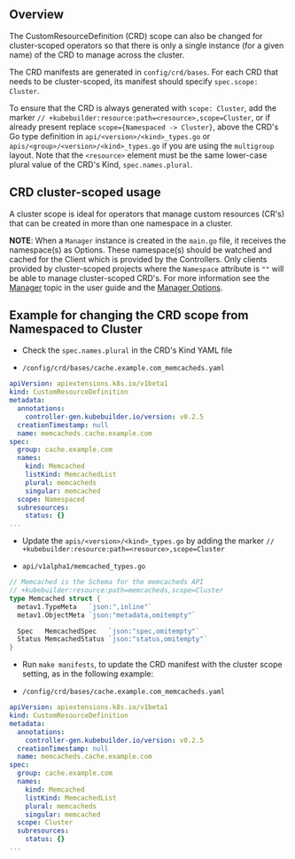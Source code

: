 ## Overview

The CustomResourceDefinition (CRD) scope can also be changed for cluster-scoped operators so that there is only a single 
instance (for a given name) of the CRD to manage across the cluster.

The CRD manifests are generated in `config/crd/bases`. For each CRD that needs to be cluster-scoped, its manifest 
should specify `spec.scope: Cluster`.

To ensure that the CRD is always generated with `scope: Cluster`, add the marker 
`// +kubebuilder:resource:path=<resource>,scope=Cluster`, or if already present replace `scope={Namespaced -> Cluster}`, 
above the CRD's Go type definition in `api/<version>/<kind>_types.go` or `apis/<group>/<version>/<kind>_types.go` 
if you are using the `multigroup` layout. Note that the `<resource>` 
element must be the same lower-case plural value of the CRD's Kind, `spec.names.plural`. 

## CRD cluster-scoped usage 

A cluster scope is ideal for operators that manage custom resources (CR's) that can be created in more than 
one namespace in a cluster. 

**NOTE**: When a `Manager` instance is created in the `main.go` file, it receives the namespace(s) as Options. 
These namespace(s) should be watched and cached for the Client which is provided by the Controllers. Only clients 
provided by cluster-scoped projects where the `Namespace` attribute is `""` will be able to manage cluster-scoped CRD's. 
For more information see the [Manager][manager_user_guide] topic in the user guide and the 
[Manager Options][manager_options].

## Example for changing the CRD scope from Namespaced to Cluster 

- Check the `spec.names.plural` in the  CRD's Kind YAML file

* `/config/crd/bases/cache.example.com_memcacheds.yaml`
```YAML
apiVersion: apiextensions.k8s.io/v1beta1
kind: CustomResourceDefinition
metadata:
  annotations:
    controller-gen.kubebuilder.io/version: v0.2.5
  creationTimestamp: null
  name: memcacheds.cache.example.com
spec:
  group: cache.example.com
  names:
    kind: Memcached
    listKind: MemcachedList
    plural: memcacheds
    singular: memcached
  scope: Namespaced
  subresources:
    status: {}
...   
``` 

- Update the `apis/<version>/<kind>_types.go` by adding the 
marker `// +kubebuilder:resource:path=<resource>,scope=Cluster`

* `api/v1alpha1/memcached_types.go`

```Go
// Memcached is the Schema for the memcacheds API
// +kubebuilder:resource:path=memcacheds,scope=Cluster
type Memcached struct {
  metav1.TypeMeta   `json:",inline"`
  metav1.ObjectMeta `json:"metadata,omitempty"`

  Spec   MemcachedSpec   `json:"spec,omitempty"`
  Status MemcachedStatus `json:"status,omitempty"`
}
``` 
- Run `make manifests`, to update the CRD manifest with the cluster scope setting, as in the following example:
  
* `/config/crd/bases/cache.example.com_memcacheds.yaml`

```YAML
apiVersion: apiextensions.k8s.io/v1beta1
kind: CustomResourceDefinition
metadata:
  annotations:
    controller-gen.kubebuilder.io/version: v0.2.5
  creationTimestamp: null
  name: memcacheds.cache.example.com
spec:
  group: cache.example.com
  names:
    kind: Memcached
    listKind: MemcachedList
    plural: memcacheds
    singular: memcached
  scope: Cluster
  subresources:
    status: {}
...   
``` 
  
[RBAC]: https://kubernetes.io/docs/reference/access-authn-authz/rbac/
[manager_user_guide]: /docs/golang/quickstart/#manager
[manager_options]: https://godoc.org/github.com/kubernetes-sigs/controller-runtime/pkg/manager#Options

